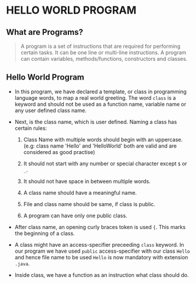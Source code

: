 # HELLO WORLD PROGRAM

## What are Programs?

> A program is a set of instructions that are required for performing certain tasks.
> It can be one line or multi-line instructions.
> A program can contain variables, methods/functions, constructors and classes.

## Hello World Program

- In this program, we have declared a template, or class in programming language words, to map a real world greeting. The word `class` is a keyword and should not be used as a function name, variable name or any user defined class name.

- Next, is the class name, which is user defined. Naming a class has certain rules:
    1. Class Name with multiple words should begin with an uppercase. (e.g: class name 'Hello' and 'HelloWorld' both are valid and are considered as good practise)

    2. It should not start with any number or special character except ` $ ` or ` _ `.

    3. It should not have space in between multiple words.

    4. A class name should have a meaningful name.

    5. File and class name should be same, if class is public.

    6. A program can have only one public class.

- After class name, an opening curly braces token is used ` { `. This marks the beginning of a class.

- A class might have an access-specifier preceeding `class` keyword. In our program we have used `public` access-specifier with our class `Hello` and hence file name to be used `Hello` is now mandatory with extension `.java`.

- Inside class, we have a function as an instruction what class should do.
